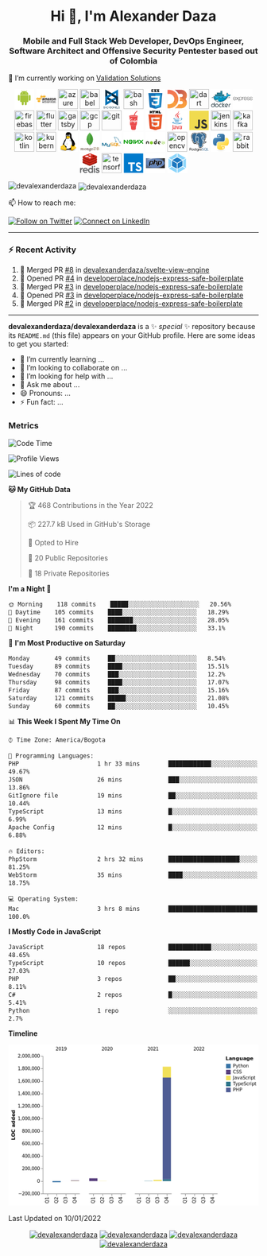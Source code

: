 <h1 align="center">Hi 👋, I'm Alexander Daza</h1>
<h3 align="center">Mobile and Full Stack Web Developer, DevOps Engineer, Software Architect and Offensive Security Pentester based out of Colombia</h3>

🔭 I’m currently working on [Validation Solutions](https://www.validation.global)

<p align="center"><img src="https://raw.githubusercontent.com/devicons/devicon/master/icons/android/android-original-wordmark.svg" title="android" width="40" height="40"/> <img src="https://raw.githubusercontent.com/devicons/devicon/master/icons/amazonwebservices/amazonwebservices-original-wordmark.svg" title="aws" width="40" height="40"/> <img src="https://www.vectorlogo.zone/logos/microsoft_azure/microsoft_azure-icon.svg" title="azure" width="40" height="40"/> <img src="https://www.vectorlogo.zone/logos/babeljs/babeljs-icon.svg" title="babel" width="40" height="40"/> <img src="https://raw.githubusercontent.com/devicons/devicon/master/icons/backbonejs/backbonejs-original-wordmark.svg" title="backbonejs" width="40" height="40"/> <img src="https://www.vectorlogo.zone/logos/gnu_bash/gnu_bash-icon.svg" title="bash" width="40" height="40"/> <img src="https://raw.githubusercontent.com/devicons/devicon/master/icons/css3/css3-original-wordmark.svg" title="css3" width="40" height="40"/> <img src="https://raw.githubusercontent.com/devicons/devicon/master/icons/d3js/d3js-original.svg" title="d3js" width="40" height="40"/> <img src="https://www.vectorlogo.zone/logos/dartlang/dartlang-icon.svg" title="dart" width="40" height="40"/> <img src="https://raw.githubusercontent.com/devicons/devicon/master/icons/docker/docker-original-wordmark.svg" title="docker" width="40" height="40"/> <img src="https://raw.githubusercontent.com/devicons/devicon/master/icons/express/express-original-wordmark.svg" title="express" width="40" height="40"/> <img src="https://www.vectorlogo.zone/logos/firebase/firebase-icon.svg" title="firebase" width="40" height="40"/> <img src="https://www.vectorlogo.zone/logos/flutterio/flutterio-icon.svg" title="flutter" width="40" height="40"/> <img src="https://www.vectorlogo.zone/logos/gatsbyjs/gatsbyjs-icon.svg" title="gatsby" width="40" height="40"/> <img src="https://www.vectorlogo.zone/logos/google_cloud/google_cloud-icon.svg" title="gcp" width="40" height="40"/> <img src="https://www.vectorlogo.zone/logos/git-scm/git-scm-icon.svg" title="git" width="40" height="40"/> <img src="https://raw.githubusercontent.com/devicons/devicon/master/icons/gulp/gulp-plain.svg" title="gulp" width="40" height="40"/> <img src="https://raw.githubusercontent.com/devicons/devicon/master/icons/html5/html5-original-wordmark.svg" title="html5" width="40" height="40"/> <img src="https://raw.githubusercontent.com/devicons/devicon/master/icons/java/java-original-wordmark.svg" title="java" width="40" height="40"/> <img src="https://raw.githubusercontent.com/devicons/devicon/master/icons/javascript/javascript-original.svg" title="javascript" width="40" height="40"/> <img src="https://www.vectorlogo.zone/logos/jenkins/jenkins-icon.svg" title="jenkins" width="40" height="40"/> <img src="https://www.vectorlogo.zone/logos/apache_kafka/apache_kafka-icon.svg" title="kafka" width="40" height="40"/> <img src="https://www.vectorlogo.zone/logos/kotlinlang/kotlinlang-icon.svg" title="kotlin" width="40" height="40"/> <img src="https://www.vectorlogo.zone/logos/kubernetes/kubernetes-icon.svg" title="kubernetes" width="40" height="40"/> <img src="https://raw.githubusercontent.com/devicons/devicon/master/icons/linux/linux-original.svg" title="linux" width="40" height="40"/> <img src="https://raw.githubusercontent.com/devicons/devicon/master/icons/mongodb/mongodb-original-wordmark.svg" title="mongodb" width="40" height="40"/> <img src="https://raw.githubusercontent.com/devicons/devicon/master/icons/mysql/mysql-original-wordmark.svg" title="mysql" width="40" height="40"/> <img src="https://raw.githubusercontent.com/devicons/devicon/master/icons/nginx/nginx-original.svg" title="nginx" width="40" height="40"/> <img src="https://raw.githubusercontent.com/devicons/devicon/master/icons/nodejs/nodejs-original-wordmark.svg" title="nodejs" width="40" height="40"/> <img src="https://www.vectorlogo.zone/logos/opencv/opencv-icon.svg" title="opencv" width="40" height="40"/> <img src="https://raw.githubusercontent.com/devicons/devicon/master/icons/postgresql/postgresql-original-wordmark.svg" title="postgresql" width="40" height="40"/> <img src="https://raw.githubusercontent.com/devicons/devicon/master/icons/python/python-original.svg" title="python" width="40" height="40"/> <img src="https://www.vectorlogo.zone/logos/rabbitmq/rabbitmq-icon.svg" title="rabbitMQ" width="40" height="40"/> <img src="https://raw.githubusercontent.com/devicons/devicon/master/icons/redis/redis-original-wordmark.svg" title="redis" width="40" height="40"/> <img src="https://www.vectorlogo.zone/logos/tensorflow/tensorflow-icon.svg" title="tensorflow" width="40" height="40"/> <img src="https://raw.githubusercontent.com/devicons/devicon/master/icons/typescript/typescript-original.svg" title="typescript" width="40" height="40"/> <img src="https://raw.githubusercontent.com/devicons/devicon/master/icons/php/php-original.svg" title="typescript" width="40" height="40"/> <img src="https://raw.githubusercontent.com/devicons/devicon/master/icons/webpack/webpack-original.svg" title="webpack" width="40" height="40"/></p><p><img align="left" src="https://github-readme-stats.vercel.app/api/top-langs/?username=devalexanderdaza&layout=compact&hide=html" title="devalexanderdaza" /></p>

<p>&nbsp;<img align="center" src="https://github-readme-stats.vercel.app/api?username=devalexanderdaza&show_icons=true&count_private=true" alt="devalexanderdaza" /></p>

📫 How to reach me:

[![Follow on Twitter](https://img.shields.io/badge/--twitter?label=Twitter&logo=Twitter&style=social)](https://twitter.com/devalexanderdaz) [![Connect on LinkedIn](https://img.shields.io/badge/--linkedin?label=LinkedIn&logo=LinkedIn&style=social)](https://www.linkedin.com/in/alexander-daza-50a925147/)

---

### ⚡ Recent Activity

<!--START_SECTION:activity-->
1. 🎉 Merged PR [#8](https://github.com/devalexanderdaza/svelte-view-engine/pull/8) in [devalexanderdaza/svelte-view-engine](https://github.com/devalexanderdaza/svelte-view-engine)
2. 💪 Opened PR [#4](https://github.com/developerplace/nodejs-express-safe-boilerplate/pull/4) in [developerplace/nodejs-express-safe-boilerplate](https://github.com/developerplace/nodejs-express-safe-boilerplate)
3. 🎉 Merged PR [#3](https://github.com/developerplace/nodejs-express-safe-boilerplate/pull/3) in [developerplace/nodejs-express-safe-boilerplate](https://github.com/developerplace/nodejs-express-safe-boilerplate)
4. 💪 Opened PR [#3](https://github.com/developerplace/nodejs-express-safe-boilerplate/pull/3) in [developerplace/nodejs-express-safe-boilerplate](https://github.com/developerplace/nodejs-express-safe-boilerplate)
5. 🎉 Merged PR [#2](https://github.com/developerplace/nodejs-express-safe-boilerplate/pull/2) in [developerplace/nodejs-express-safe-boilerplate](https://github.com/developerplace/nodejs-express-safe-boilerplate)
<!--END_SECTION:activity-->

---

**devalexanderdaza/devalexanderdaza** is a ✨ _special_ ✨ repository because its `README.md` (this file) appears on your
GitHub profile. Here are some ideas to get you started:

- 🌱 I’m currently learning ...
- 👯 I’m looking to collaborate on ...
- 🤔 I’m looking for help with ...
- 💬 Ask me about ...
- 😄 Pronouns: ...
- ⚡ Fun fact: ...

### Metrics

<!--START_SECTION:waka-->
![Code Time](http://img.shields.io/badge/Code%20Time-135%20hrs%206%20mins-blue)

![Profile Views](http://img.shields.io/badge/Profile%20Views-28-blue)

![Lines of code](https://img.shields.io/badge/From%20Hello%20World%20I%27ve%20Written-2%20Million%20lines%20of%20code-blue)

**🐱 My GitHub Data** 

> 🏆 468 Contributions in the Year 2022
 > 
> 📦 227.7 kB Used in GitHub's Storage 
 > 
> 💼 Opted to Hire
 > 
> 📜 20 Public Repositories 
 > 
> 🔑 18 Private Repositories  
 > 
**I'm a Night 🦉** 

```text
🌞 Morning    118 commits    █████░░░░░░░░░░░░░░░░░░░░   20.56% 
🌆 Daytime    105 commits    ████░░░░░░░░░░░░░░░░░░░░░   18.29% 
🌃 Evening    161 commits    ███████░░░░░░░░░░░░░░░░░░   28.05% 
🌙 Night      190 commits    ████████░░░░░░░░░░░░░░░░░   33.1%

```
📅 **I'm Most Productive on Saturday** 

```text
Monday       49 commits     ██░░░░░░░░░░░░░░░░░░░░░░░   8.54% 
Tuesday      89 commits     ████░░░░░░░░░░░░░░░░░░░░░   15.51% 
Wednesday    70 commits     ███░░░░░░░░░░░░░░░░░░░░░░   12.2% 
Thursday     98 commits     ████░░░░░░░░░░░░░░░░░░░░░   17.07% 
Friday       87 commits     ███░░░░░░░░░░░░░░░░░░░░░░   15.16% 
Saturday     121 commits    █████░░░░░░░░░░░░░░░░░░░░   21.08% 
Sunday       60 commits     ██░░░░░░░░░░░░░░░░░░░░░░░   10.45%

```


📊 **This Week I Spent My Time On** 

```text
⌚︎ Time Zone: America/Bogota

💬 Programming Languages: 
PHP                      1 hr 33 mins        ████████████░░░░░░░░░░░░░   49.67% 
JSON                     26 mins             ███░░░░░░░░░░░░░░░░░░░░░░   13.86% 
GitIgnore file           19 mins             ██░░░░░░░░░░░░░░░░░░░░░░░   10.44% 
TypeScript               13 mins             █░░░░░░░░░░░░░░░░░░░░░░░░   6.99% 
Apache Config            12 mins             █░░░░░░░░░░░░░░░░░░░░░░░░   6.88%

🔥 Editors: 
PhpStorm                 2 hrs 32 mins       ████████████████████░░░░░   81.25% 
WebStorm                 35 mins             ████░░░░░░░░░░░░░░░░░░░░░   18.75%

💻 Operating System: 
Mac                      3 hrs 8 mins        █████████████████████████   100.0%

```

**I Mostly Code in JavaScript** 

```text
JavaScript               18 repos            ████████████░░░░░░░░░░░░░   48.65% 
TypeScript               10 repos            ██████░░░░░░░░░░░░░░░░░░░   27.03% 
PHP                      3 repos             ██░░░░░░░░░░░░░░░░░░░░░░░   8.11% 
C#                       2 repos             █░░░░░░░░░░░░░░░░░░░░░░░░   5.41% 
Python                   1 repo              ░░░░░░░░░░░░░░░░░░░░░░░░░   2.7%

```


**Timeline**

![Chart not found](https://raw.githubusercontent.com/devalexanderdaza/devalexanderdaza/main/charts/bar_graph.png) 


 Last Updated on 10/01/2022
<!--END_SECTION:waka-->

<p align="center">
<a href="https://www.alexanderdaza.com" target="blank"><img align="center" src="https://cdn.jsdelivr.net/npm/simple-icons@3.0.1/icons/googlechrome.svg" alt="devalexanderdaza" height="30" width="30" /></a>
<a href="https://dev.to/devalexanderdaza" target="blank"><img align="center" src="https://cdn.jsdelivr.net/npm/simple-icons@3.0.1/icons/dev-dot-to.svg" alt="devalexanderdaza" height="30" width="30" /></a>
<a href="https://www.linkedin.com/in/alexander-daza-50a925147/" target="blank"><img align="center" src="https://cdn.jsdelivr.net/npm/simple-icons@3.0.1/icons/linkedin.svg" alt="devalexanderdaza" height="30" width="30" /></a>
<a href="https://twitter.com/devalexanderdaza" target="blank"><img align="center" src="https://cdn.jsdelivr.net/npm/simple-icons@3.0.1/icons/twitter.svg" alt="devalexanderdaza" height="30" width="30" /></a>
</p>
